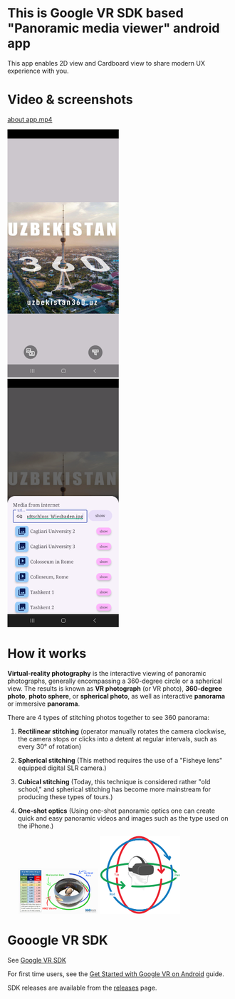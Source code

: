 # This is Google VR SDK based "Panoramic media viewer" android app

This app enables 2D view and Cardboard view to share modern UX experience with you.


# Video & screenshots
[about app.mp4](media%2Fabout%20app.mp4)

<img alt="" src="media%2Fscreenshots%2FScreenshot_1.png" width="250"/>
<img alt="" src="media%2Fscreenshots%2FScreenshot_2.png" width="250"/>
<img alt="" src="media%2Fscreenshots%2FScreenshot_3.png" width="250"/>
<img alt="" src="media%2Fscreenshots%2FScreenshot_4.png" width="250"/>

# How it works
**Virtual-reality photography** is the interactive viewing of panoramic photographs, generally encompassing a 360-degree circle or a 
spherical view. The results is known as **VR photograph** (or VR photo), **360-degree photo**, **photo sphere**, or **spherical photo**, as well as 
interactive **panorama** or immersive **panorama**.

There are 4 types of stitching photos together to see 360 panorama:
1. **Rectilinear stitching** (operator manually rotates the camera clockwise, the camera stops or clicks into a detent at regular intervals, such as every 30° of rotation)
2. **Spherical stitching** (This method requires the use of a "Fisheye lens" equipped digital SLR camera.)
3. **Cubical stitching** (Today, this technique is considered rather "old school," and spherical stitching has become more mainstream for producing these types of tours.)
4. **One-shot optics** (Using one-shot panoramic optics one can create quick and easy panoramic videos and images such as the type used on the iPhone.)

    <img alt="" src="media%2Fhow%20works%201.gif" width="180"/>
    <img alt="" src="media%2Fhow%20works%202.png" width="180"/>
   
# Gooogle VR SDK
See [Google VR SDK](https://github.com/googlevr/gvr-android-sdk)

For first time users, see the [Get Started with Google VR on Android](//developers.google.com/vr/android/get-started) guide.

SDK releases are available from the [releases](//github.com/googlevr/gvr-android-sdk/releases) page.